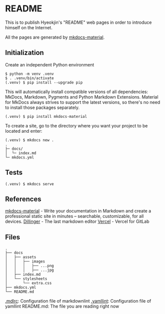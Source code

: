 # README

This is to publish Hyeokjin's "README" web pages in order to introduce himself on the Internet.

All the pages are generated by [mkdocs-material].

## Initialization

Create an independent Python environment

```
$ python -m venv .venv
$ . .venv/bin/activate
(.venv) $ pip install --upgrade pip
```

This will automatically install compatible versions of all dependencies: MkDocs, Markdown, Pygments and Python Markdown Extensions. Material for MkDocs always strives to support the latest versions, so there's no need to install those packages separately.

```
(.venv) $ pip install mkdocs-material
```

To create a site, go to the directory where you want your project to be located and enter:
```
(.venv) $ mkdocs new .
.
├─ docs/
│  └─ index.md
└─ mkdocs.yml
```

## Tests

```
(.venv) $ mkdocs serve
```

## References

[mkdocs-material](https://squidfunk.github.io/mkdocs-material/) - Write your documentation in Markdown and create a professional static site in minutes – searchable, customizable, for all devices.
[Dillinger](https://dillinger.io/) - The last markdown editor
[Vercel](https://vercel.com/docs/concepts/git/vercel-for-gitlab) - Vercel for GitLab

## Files

```
.
├── docs
│   ├── assets
│   │   ├── images
│   │   │   ├── ...png 
│   │   │   ├── ...jpg
│   ├── index.md
│   └── stylesheets
│       └── extra.css
├── mkdocs.yml
└── README.md
```

[.mdlrc]: Configuration file of markdownlint
[.yamllint]: Configuration file of yamllint
README.md: The file you are reading right now


[//]: # (These are reference links used in the body of this note)

  [mkdocs-material]: <https://squidfunk.github.io/mkdocs-material/>
  [.yamllint]: <https://yamllint.readthedocs.io/en/stable/configuration.html>
  [.mdlrc]: <https://github.com/markdownlint/markdownlint/blob/master/docs/configuration.md>
